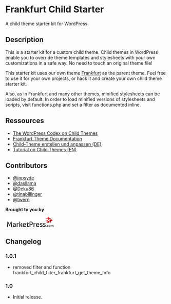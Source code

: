 # Frankfurt Child Starter

A child theme starter kit for WordPress.

## Description
This is a starter kit for a custom child theme. Child themes in WordPress enable you to override theme templates and stylesheets with your own customizations in a safe way. No need to touch an original theme file!

This starter kit uses our own theme [Frankfurt](http://marketpress.com/product/frankfurt/) as the parent theme. Feel free to use it for your own projects, or hack it and create your own child theme starter kit.

Also, as in Frankfurt and many other themes, minified stylesheets can be loaded by default. In order to load minified versions of stylesheets and scripts, visit functions.php and set a filter as documented inline.

## Ressources

* [The WordPress Codex on Child Themes](http://codex.wordpress.org/Child_Themes)
* [Frankfurt Theme Documentation](http://marketpress.de/doku/theme-frankfurt/)
* [Child-Theme erstellen und anpassen (DE)](http://make.marketpress.com/themes/child-themes-erstellen-anpassen)
* [Tutorial on Child Themes (EN)](http://marketpress.com/2013/creating-customizing-child-themes)

## Contributors

* [@inpsyde](https://github.com/inpsyde)
* [@dasllama](https://github.com/dasllama)
* [@Deku86](https://github.com/Deku86)
* [@tinabillinger](https://github.com/tinabillinger)
* [@twern](https://github.com/twern)

**Brought to you by**

[![MarketPress.com](/assets/img/mp-logo.png)](http://marketpress.com)

## Changelog

### 1.0.1

* removed filter and function frankfurt_child_filter_frankfurt_get_theme_info

### 1.0

* Initial release.
